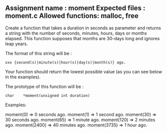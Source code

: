 Assignment name  : moment
Expected files   : moment.c
Allowed functions: malloc, free
--------------------------------------------------------------------------------

Create a function that takes a duration in seconds as parameter and returns a 
string with the number of seconds, minutes, hours, days or months elapsed.
This function supposes that months are 30-days long and ignores leap years.

The format of this string will be :
    
	xxx {second(s)|minute(s)|hour(s)|day(s)|month(s)} ago.

Your function should return the lowest possible value (as you can see below
in the examples).

The prototype of this function will be :
    
    char    *moment(unsigned int duration)

Examples:

moment(0)       => 0 seconds ago.
moment(1)       => 1 second ago.
moment(30)      => 30 seconds ago.
moment(65)      => 1 minute ago.
moment(120)     => 2 minutes ago.
moment(2400)    => 40 minutes ago.
moment(3735)    => 1 hour ago.